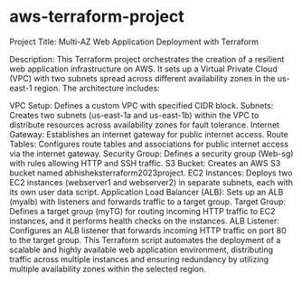 # aws-terraform-project
Project Title: Multi-AZ Web Application Deployment with Terraform

Description:
This Terraform project orchestrates the creation of a resilient web application infrastructure on AWS. It sets up a Virtual Private Cloud (VPC) with two subnets spread across different availability zones in the us-east-1 region. The architecture includes:

VPC Setup: Defines a custom VPC with specified CIDR block.
Subnets: Creates two subnets (us-east-1a and us-east-1b) within the VPC to distribute resources across availability zones for fault tolerance.
Internet Gateway: Establishes an internet gateway for public internet access.
Route Tables: Configures route tables and associations for public internet access via the internet gateway.
Security Group: Defines a security group (Web-sg) with rules allowing HTTP and SSH traffic.
S3 Bucket: Creates an AWS S3 bucket named abhisheksterraform2023project.
EC2 Instances: Deploys two EC2 instances (webserver1 and webserver2) in separate subnets, each with its own user data script.
Application Load Balancer (ALB): Sets up an ALB (myalb) with listeners and forwards traffic to a target group.
Target Group: Defines a target group (myTG) for routing incoming HTTP traffic to EC2 instances, and it performs health checks on the instances.
ALB Listener: Configures an ALB listener that forwards incoming HTTP traffic on port 80 to the target group.
This Terraform script automates the deployment of a scalable and highly available web application environment, distributing traffic across multiple instances and ensuring redundancy by utilizing multiple availability zones within the selected region.
